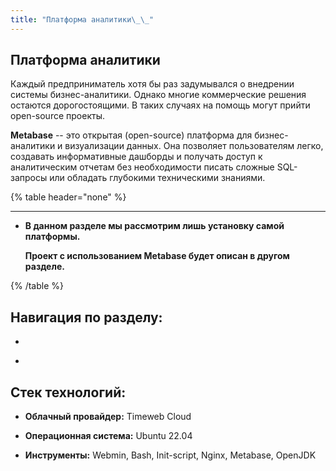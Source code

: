 ```yaml
---
title: "Платформа аналитики\_\_"
---
```


## **Платформа аналитики**

Каждый предприниматель хотя бы раз задумывался о внедрении системы бизнес-аналитики. Однако многие коммерческие решения остаются дорогостоящими. В таких случаях на помощь могут прийти open-source проекты.

**Metabase** -- это открытая (open-source) платформа для бизнес-аналитики и визуализации данных. Она позволяет пользователям легко, создавать информативные дашборды и получать доступ к аналитическим отчетам без необходимости писать сложные SQL-запросы или обладать глубокими техническими знаниями.

{% table header="none" %}

---

*  **В данном разделе мы рассмотрим лишь установку самой платформы.**  

   **Проект с использованием Metabase будет описан в другом разделе.**

{% /table %}

## **Навигация по разделу:**

-   

-   

## **Стек технологий:**

-  **Облачный провайдер:** Timeweb Cloud

-  **Операционная система:** Ubuntu 22.04

-  **Инструменты:** Webmin, Bash, Init-script, Nginx, Metabase, OpenJDK